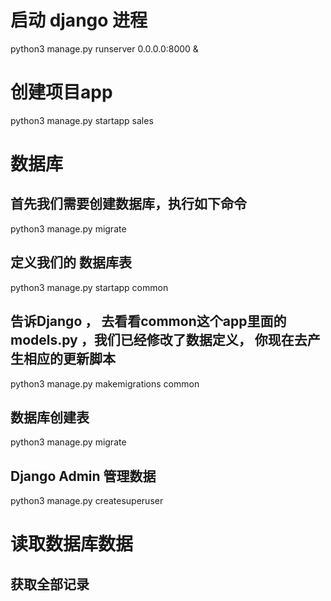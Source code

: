 # 启动 django 进程

python3 manage.py runserver 0.0.0.0:8000 &

# 创建项目app

python3 manage.py startapp sales 

# 数据库
## 首先我们需要创建数据库，执行如下命令

python3 manage.py migrate

## 定义我们的 数据库表

python3 manage.py startapp common 

## 告诉Django ， 去看看common这个app里面的models.py ，我们已经修改了数据定义， 你现在去产生相应的更新脚本

python3 manage.py makemigrations common

## 数据库创建表

python3 manage.py migrate

## Django Admin 管理数据

python3 manage.py createsuperuser

# 读取数据库数据
## 获取全部记录

